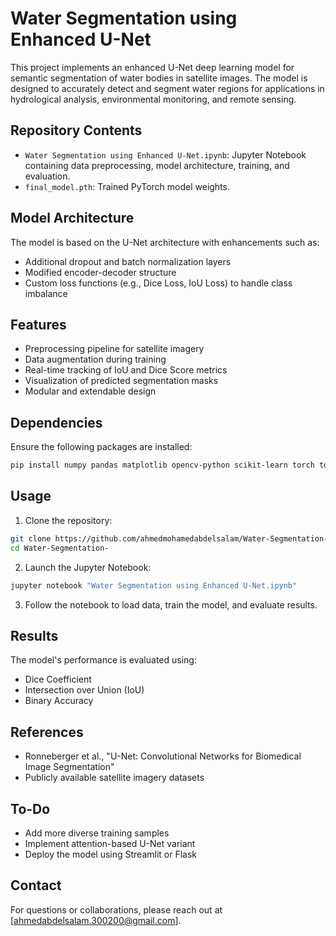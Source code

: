 # Water Segmentation using Enhanced U-Net

This project implements an enhanced U-Net deep learning model for semantic segmentation of water bodies in satellite images. The model is designed to accurately detect and segment water regions for applications in hydrological analysis, environmental monitoring, and remote sensing.

## Repository Contents

- `Water Segmentation using Enhanced U-Net.ipynb`: Jupyter Notebook containing data preprocessing, model architecture, training, and evaluation.
- `final_model.pth`: Trained PyTorch model weights.

## Model Architecture

The model is based on the U-Net architecture with enhancements such as:
- Additional dropout and batch normalization layers
- Modified encoder-decoder structure
- Custom loss functions (e.g., Dice Loss, IoU Loss) to handle class imbalance

## Features

- Preprocessing pipeline for satellite imagery
- Data augmentation during training
- Real-time tracking of IoU and Dice Score metrics
- Visualization of predicted segmentation masks
- Modular and extendable design

## Dependencies

Ensure the following packages are installed:

```bash
pip install numpy pandas matplotlib opencv-python scikit-learn torch torchvision albumentations
```

## Usage

1. Clone the repository:

```bash
git clone https://github.com/ahmedmohamedabdelsalam/Water-Segmentation-.git
cd Water-Segmentation-
```

2. Launch the Jupyter Notebook:

```bash
jupyter notebook "Water Segmentation using Enhanced U-Net.ipynb"
```

3. Follow the notebook to load data, train the model, and evaluate results.

## Results

The model's performance is evaluated using:
- Dice Coefficient
- Intersection over Union (IoU)
- Binary Accuracy

## References

- Ronneberger et al., "U-Net: Convolutional Networks for Biomedical Image Segmentation"
- Publicly available satellite imagery datasets

## To-Do

- Add more diverse training samples
- Implement attention-based U-Net variant
- Deploy the model using Streamlit or Flask

## Contact

For questions or collaborations, please reach out at [ahmedabdelsalam.300200@gmail.com].
